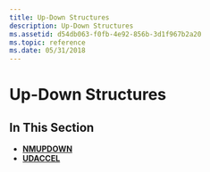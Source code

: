 ```yaml
---
title: Up-Down Structures
description: Up-Down Structures
ms.assetid: d54db063-f0fb-4e92-856b-3d1f967b2a20
ms.topic: reference
ms.date: 05/31/2018
---
```


# Up-Down Structures

## In This Section

-   [**NMUPDOWN**](/windows/win32/api/commctrl/ns-commctrl-nmupdown)
-   [**UDACCEL**](/windows/desktop/api/Commctrl/ns-commctrl-udaccel)

 

 




